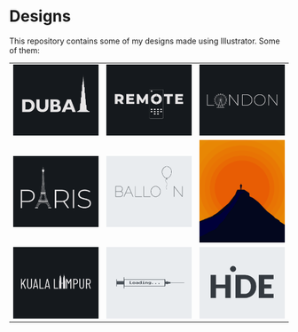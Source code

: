 # Designs
This repository contains some of my designs made using Illustrator.
Some of them:
<table>
    <tr>
      <td><img src="2020-12/png/14.12.2020.png"></td>
      <td><img src="2020-12/png/08.12.2020.png"></td>
      <td><img src="2020-12/png/16.12.2020.png"></td>
    </tr>
    <tr>
      <td><img src="2020-12/png/18.12.2020.png"></td>
      <td><img src="2020-11/png/22.11.2020.png"></td>
      <td><img src="2020-11/png/15.11.2020.png"></td>
    </tr>
    <tr>
      <td><img src="2020-12/png/29.12.2020.png"></td>
      <td><img src="2020-11/png/30.11.2020.png"></td>
      <td><img src="2020-11/png/23.11.2020.png"></td>
    </tr>
</table>
